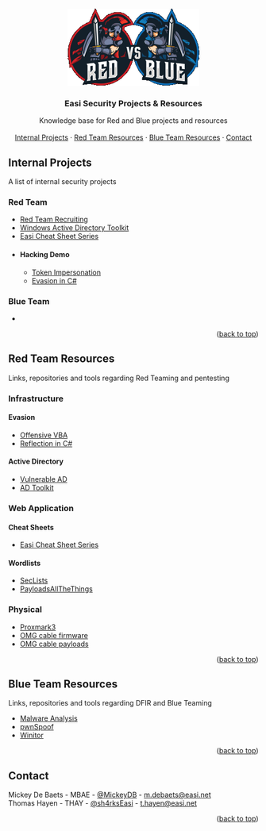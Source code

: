 <!-- PROJECT LOGO -->
<br />
<div align="center">
  <a href="#">
    <img src="https://raw.githubusercontent.com/EASI-Sec/.github/main/profile/redvsblue.png" alt="Logo">
  </a>

  <h3 align="center">Easi Security Projects & Resources</h3>

  <p align="center">
    Knowledge base for Red and Blue projects and resources
    <br />
    <br />
    <a href="https://github.com/EASI-Sec#internal-projects">Internal Projects</a>
    ·
    <a href="https://github.com/EASI-Sec#red-team-resources">Red Team Resources</a>
    ·
    <a href="https://github.com/EASI-Sec#blue-team-resources">Blue Team Resources</a>
        ·
    <a href="https://github.com/EASI-Sec#contact">Contact</a>
  </p>
</div>


<!-- INTERNAL PROJECTS -->
## Internal Projects

A list of internal security projects

### Red Team
* [Red Team Recruiting](https://github.com/EASI-Sec/SecuRED)
* [Windows Active Directory Toolkit](https://sh4rks.gitbook.io/windows-ad-toolkit/)
* [Easi Cheat Sheet Series](https://sh4rks.gitbook.io/cheatsheet-series/)
* #### Hacking Demo
  * [Token Impersonation](https://github.com/EASI-Sec/Token-Impersonation)
  * [Evasion in C#](https://github.com/EASI-Sec/Evasion-in-Cs)


### Blue Team
* 

<p align="right">(<a href="#">back to top</a>)</p>


<!-- RED TEAM RESOURCES -->
## Red Team Resources

Links, repositories and tools regarding Red Teaming and pentesting

### Infrastructure

#### Evasion
* [Offensive VBA](https://github.com/EASI-Sec/OffensiveVBA)
* [Reflection in C#](https://github.com/EASI-Sec/Reflection_in_C-)

#### Active Directory
* [Vulnerable AD](https://github.com/EASI-Sec/vulnerable-AD)
* [AD Toolkit](https://sh4rks.gitbook.io/windows-ad-toolkit/)

### Web Application

#### Cheat Sheets
* [Easi Cheat Sheet Series](https://sh4rks.gitbook.io/cheatsheet-series/)

#### Wordlists
* [SecLists](https://github.com/EASI-Sec/SecLists)
* [PayloadsAllTheThings](https://github.com/EASI-Sec/PayloadsAllTheThings)

### Physical
* [Proxmark3](https://github.com/EASI-Sec/proxmark3)
* [OMG cable firmware](https://github.com/EASI-Sec/O.MG_Cable-Firmware)
* [OMG cable payloads](#)


<p align="right">(<a href="#">back to top</a>)</p>


<!-- Blue TEAM RESOURCES -->
## Blue Team Resources

Links, repositories and tools regarding DFIR and Blue Teaming

* [Malware Analysis](https://github.com/EASI-Sec/PMAT-labs)
* [pwnSpoof](https://github.com/EASI-Sec/pwnspoof)
* [Winitor](https://www.winitor.com/)

<p align="right">(<a href="#">back to top</a>)</p>



<!-- CONTACT -->
## Contact

Mickey De Baets - MBAE - [@MickeyDB](https://github.com/MickeyDB) - m.debaets@easi.net  
Thomas Hayen - THAY - [@sh4rksEasi](https://github.com/sh4rksEasi) - t.hayen@easi.net

<!--
Project Link: [https://github.com/your_username/repo_name](https://github.com/your_username/repo_name)
-->

<p align="right">(<a href="#">back to top</a>)</p>
